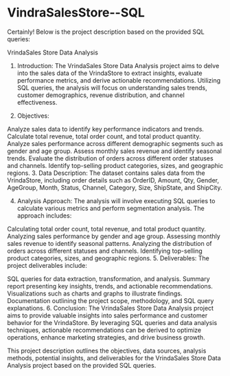 # VindraSalesStore--SQL

Certainly! Below is the project description based on the provided SQL queries:

VrindaSales Store Data Analysis

1. Introduction:
The VrindaSales Store Data Analysis project aims to delve into the sales data of the VrindaStore to extract insights, evaluate performance metrics, and derive actionable recommendations. Utilizing SQL queries, the analysis will focus on understanding sales trends, customer demographics, revenue distribution, and channel effectiveness.

2. Objectives:

Analyze sales data to identify key performance indicators and trends.
Calculate total revenue, total order count, and total product quantity.
Analyze sales performance across different demographic segments such as gender and age group.
Assess monthly sales revenue and identify seasonal trends.
Evaluate the distribution of orders across different order statuses and channels.
Identify top-selling product categories, sizes, and geographic regions.
3. Data Description:
The dataset contains sales data from the VrindaStore, including order details such as OrderID, Amount, Qty, Gender, AgeGroup, Month, Status, Channel, Category, Size, ShipState, and ShipCity.

4. Analysis Approach:
The analysis will involve executing SQL queries to calculate various metrics and perform segmentation analysis. The approach includes:

Calculating total order count, total revenue, and total product quantity.
Analyzing sales performance by gender and age group.
Assessing monthly sales revenue to identify seasonal patterns.
Analyzing the distribution of orders across different statuses and channels.
Identifying top-selling product categories, sizes, and geographic regions.
5. Deliverables:
The project deliverables include:

SQL queries for data extraction, transformation, and analysis.
Summary report presenting key insights, trends, and actionable recommendations.
Visualizations such as charts and graphs to illustrate findings.
Documentation outlining the project scope, methodology, and SQL query explanations.
6. Conclusion:
The VrindaSales Store Data Analysis project aims to provide valuable insights into sales performance and customer behavior for the VrindaStore. By leveraging SQL queries and data analysis techniques, actionable recommendations can be derived to optimize operations, enhance marketing strategies, and drive business growth.

This project description outlines the objectives, data sources, analysis methods, potential insights, and deliverables for the VrindaSales Store Data Analysis project based on the provided SQL queries.
